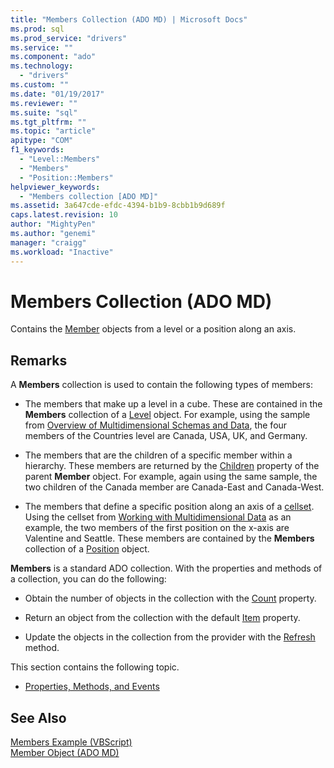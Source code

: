 ```yaml
---
title: "Members Collection (ADO MD) | Microsoft Docs"
ms.prod: sql
ms.prod_service: "drivers"
ms.service: ""
ms.component: "ado"
ms.technology:
  - "drivers"
ms.custom: ""
ms.date: "01/19/2017"
ms.reviewer: ""
ms.suite: "sql"
ms.tgt_pltfrm: ""
ms.topic: "article"
apitype: "COM"
f1_keywords: 
  - "Level::Members"
  - "Members"
  - "Position::Members"
helpviewer_keywords: 
  - "Members collection [ADO MD]"
ms.assetid: 3a647cde-efdc-4394-b1b9-8cbb1b9d689f
caps.latest.revision: 10
author: "MightyPen"
ms.author: "genemi"
manager: "craigg"
ms.workload: "Inactive"
---
```

# Members Collection (ADO MD)
Contains the [Member](../../../ado/reference/ado-md-api/member-object-ado-md.md) objects from a level or a position along an axis.  
  
## Remarks  
 A **Members** collection is used to contain the following types of members:  
  
-   The members that make up a level in a cube. These are contained in the **Members** collection of a [Level](../../../ado/reference/ado-md-api/level-object-ado-md.md) object. For example, using the sample from [Overview of Multidimensional Schemas and Data](../../../ado/guide/multidimensional/overview-of-multidimensional-schemas-and-data.md), the four members of the Countries level are Canada, USA, UK, and Germany.  
  
-   The members that are the children of a specific member within a hierarchy. These members are returned by the [Children](../../../ado/reference/ado-md-api/children-property-ado-md.md) property of the parent **Member** object. For example, again using the same sample, the two children of the Canada member are Canada-East and Canada-West.  
  
-   The members that define a specific position along an axis of a [cellset](../../../ado/reference/ado-md-api/cellset-object-ado-md.md). Using the cellset from [Working with Multidimensional Data](../../../ado/guide/multidimensional/working-with-multidimensional-data.md) as an example, the two members of the first position on the x-axis are Valentine and Seattle. These members are contained by the **Members** collection of a [Position](../../../ado/reference/ado-md-api/position-object-ado-md.md) object.  
  
 **Members** is a standard ADO collection. With the properties and methods of a collection, you can do the following:  
  
-   Obtain the number of objects in the collection with the [Count](../../../ado/reference/ado-api/count-property-ado.md) property.  
  
-   Return an object from the collection with the default [Item](../../../ado/reference/ado-api/item-property-ado.md) property.  
  
-   Update the objects in the collection from the provider with the [Refresh](../../../ado/reference/ado-api/refresh-method-ado.md) method.  
  
 This section contains the following topic.  
  
-   [Properties, Methods, and Events](../../../ado/reference/ado-md-api/members-collection-properties-methods-and-events.md)  
  
## See Also  
 [Members Example (VBScript)](../../../ado/reference/ado-md-api/members-example-vbscript.md)   
 [Member Object (ADO MD)](../../../ado/reference/ado-md-api/member-object-ado-md.md)
